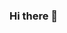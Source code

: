 ### Hi there 👋

<!--
**jm97209p/jm97209p** is a ✨ _special_ ✨ repository because its `README.md` (this file) appears on your GitHub profile.

Here are some ideas to get you started:

- 🔭 I’m currently working on enjoying my life!
- 🌱 I’m currently learning data visualization and analysis.
- 👯 I’m looking forward to working on anything new!
- 🤔 I’m looking for help with decision tree models.
- ⚡ Fun fact: I would like to create a mini-game of Teenage Mutant Ninja Turtles!
-->

